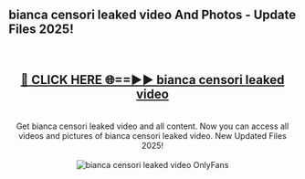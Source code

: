 <h2>bianca censori leaked video And Photos - Update Files 2025!</h2>
<br>
<div align="center">
<h2><a href="https://linkcuts.com/hfmhzwbr" rel="nofollow">🔴 CLICK HERE 🌐==►► bianca censori leaked video</a></h2>
<br>
Get bianca censori leaked video and all content. Now you can access all videos and pictures of bianca censori leaked video. New Updated Files 2025!
<br>
<br>
<a href="https://linkcuts.com/hfmhzwbr" rel="nofollow" data-target="animated-image.originalLink"><img src="https://i.ibb.co.com/WyWwxjT/player-gif2.gif" alt="bianca censori leaked video OnlyFans" style="max-width: 100%; display: inline-block;" data-target="animated-image.originalImage"></a>
</div>
<br>